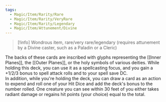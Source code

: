 ```yaml
---
tags:
  - Magic/Item/Rarity/Rare
  - Magic/Item/Rarity/VeryRare
  - Magic/Item/Rarity/Legendary
  - Magic/Item/Attunement/Divine
---
```

> [!info]
> Wondrous item, rare/very rare/legendary (requires attunement by a Divine caster, such as a Paladin or a Cleric)

The backs of these cards are inscribed with glyphs representing the [[Inner Planes]], the [[Outer Planes]], or the holy symbols of various deities. While holding this deck, you can use it as a spellcasting focus, and you gain a +1/2/3 bonus to spell attack rolls and to your spell save DC.<br>
In addition, while you're holding the deck, you can draw a card as an action to expend and roll one of your Hit Dice and add the deck's bonus to the number rolled. One creature you can see within 30 feet of you either takes radiant damage or regains hit points (your choice) equal to the total.